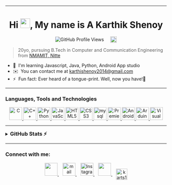 <!--
<img src="https://pbs.twimg.com/profile_banners/1754877359704903680/1707931492/1080x360" alt="A Karthik Shenoy | README Banner"></img>
-->
<hr>

<div align = "center">
  <h1>
    Hi <img src="https://user-images.githubusercontent.com/42378118/110234147-e3259600-7f4e-11eb-95be-0c4047144dea.gif" width="30">, My name is A Karthik Shenoy
  </h1>
</div>

<div style="display: flex; align-items: center; justify-content: center;">
    <img src="https://komarev.com/ghpvc/?username=karts13&color=00a19c" alt="GitHub Profile Views">
    <a href="https://drive.google.com/drive/folders/1e2nMzJ4vdJf-Cu_NL-r3cZZYhKJ4eGE9" target="_blank" style="margin-left: 10px;">
        <img alt="Resume" src="https://dabuttonfactory.com/button.png?t=Resume&f=Open+Sans-Bold&ts=28&tc=fff&hp=30&vp=10&c=9&bgt=unicolored&bgc=00a19c" height="20px" style="margin-left: 10px; font-size: 16px;">
    </a>
</div>

>20yo, pursuing B.Tech in Computer and Communication Engineering from [NMAMIT, Nitte](https://nmamit.nitte.edu.in/)

<!--* 🔭 I’m currently working on [Parkease](https://github.com/karts13/ParkEase)-->
* 🧠  I'm learning Javascript, Java, Python, Android App studio
* ✉️  You can contact me at [karthishenoy2014@gmail.com](mailto:karthishenoy2014@gmail.com )
* ⚡  Fun fact: Ever heard of a tongue-print. Well, now you have!🥰

<hr>

### Languages, Tools and Technologies

<p align="center">
  <a href="https://docs.microsoft.com/en-us/cpp/?view=msvc-170" target="_blank" rel="noreferrer">
    <img src="https://skillicons.dev/icons?i=c&theme=dark" height="40px" alt="C" />
  </a>
  <a href="https://docs.microsoft.com/en-us/cpp/?view=msvc-170" target="_blank" rel="noreferrer">
    <img src="https://skillicons.dev/icons?i=cpp&theme=dark" height="40px" alt="C++" />
  </a>
  <a href="https://www.python.org/" target="_blank" rel="noreferrer">
    <img src="https://skillicons.dev/icons?i=py&theme=dark" height="40px" alt="Python" />
  </a>
  <a href="https://developer.mozilla.org/en-US/docs/Web/JavaScript" target="_blank" rel="noreferrer">
    <img src="https://skillicons.dev/icons?i=js&theme=dark" height="40px" alt="JavaScript" />
  </a>
  <a href="https://developer.mozilla.org/en-US/docs/Glossary/HTML5" target="_blank" rel="noreferrer">
    <img src="https://skillicons.dev/icons?i=html&theme=dark" height="40px" alt="HTML5" />
  </a>
  <a href="https://www.w3.org/TR/CSS/#css" target="_blank" rel="noreferrer">
    <img src="https://skillicons.dev/icons?i=css&theme=dark" height="40px" alt="CSS3" />
  </a>
  <a href="https://www.mysql.com/" target="_blank" rel="noreferrer">
    <img src="https://skillicons.dev/icons?i=mysql&theme=dark" alt="mysql" height="40px"/>
  </a>
  <a href="https://www.adobe.com/uk/products/premiere.html" target="_blank" rel="noreferrer">
    <img src="https://skillicons.dev/icons?i=pr&theme=dark" height="40px" alt="Premiere Pro" />
  </a>
  <a href="https://developer.android.com/" target="_blank" rel="noreferrer">
    <img src="https://skillicons.dev/icons?i=androidstudio&theme=dark" height="40px" alt="Android Studio" />
  </a>
  <a href="https://www.arduino.cc/" target="_blank" rel="noreferrer">
    <img src="https://skillicons.dev/icons?i=arduino&theme=dark" height="40px" alt="Arduino" />
  </a>
  <a href="https://code.visualstudio.com/" target="_blank" rel="noreferrer">
    <img src="https://skillicons.dev/icons?i=vscode&theme=dark" height="40px" alt="Visual Studio" />
  </a>
</p>

<hr>

<details>
	
  <summary><h3 style="display:inline;">GitHub Stats ⚡</h3></summary>

  <table>
	  <tr>
		  <td colspan = "2">
        <a href="https://github.com/ryo-ma/github-profile-trophy">
          <img src="https://github-profile-trophy.vercel.app/?username=karts13" alt="karts13" />
        </a>
      </td>
	  </tr>
	  <tr>
		  <td>
        <a href="http://www.github.com/karts13">
          <img src="https://github-readme-stats.vercel.app/api?username=karts13&show_icons=true&hide=&count_private=true&title_color=0891b2&text_color=ffffff&icon_color=0891b2&bg_color=1c1917&hide_border=true&show_icons=true" alt="karts13's GitHub stats" />
        </a>
      </td>
		  <td>
        <a href="https://github.com/karts13" align="left">
          <img src="https://github-readme-stats.vercel.app/api/top-langs/?username=karts13&langs_count=10&title_color=0891b2&text_color=ffffff&icon_color=0891b2&bg_color=1c1917&hide_border=true&locale=en&custom_title=Top%20%Languages" alt="Top Languages" />
        </a>
      </td>
	  </tr>
	  <tr>
		  <td colspan = "25" >
        <a href="http://www.github.com/karts13">
          <img src="https://github-readme-streak-stats.herokuapp.com/?user=karts13&stroke=ffffff&background=1c1917&ring=0891b2&fire=0891b2&currStreakNum=ffffff&currStreakLabel=0891b2&sideNums=ffffff&sideLabels=ffffff&dates=ffffff&hide_border=true" />
        </a>
      </td>
	  </tr>
  </table>

</details>

<hr>

### Connect with me:

<p align="center">
  <a href="https://linkedin.com/in/a-karthik-shenoy" target="_blank">
    <img src="https://skillicons.dev/icons?i=linkedin&theme=dark" height="40px"/>
  </a>&nbsp;&nbsp;
  <a href="mailto:karthishenoy2014@gmail.com" target="_blank">
    <img src="https://skillicons.dev/icons?i=gmail&theme=dark" height="40px" alt="mail"/>
  </a>&nbsp;&nbsp;  
  <a href="https://instagram.com/karts.exe" target="_blank">
    <img src="https://skillicons.dev/icons?i=instagram&theme=dark" height="40px" alt="Instagram"/>
  </a>&nbsp;&nbsp;
  <a href="https://twitter.com/karts13_" target="_blank">
    <img src="https://skillicons.dev/icons?i=twitter&theme=dark" height="40px"/>
  </a>&nbsp;&nbsp;
  <a href="https://www.hackerrank.com/karts13" target="blank">
    <img align="center" src="https://raw.githubusercontent.com/rahuldkjain/github-profile-readme-generator/master/src/images/icons/Social/hackerrank.svg" alt="karts13" height="35px" />
  </a>
  <!--<a href="https://www.leetcode.com/karts13" target="blank">
    <img align="center" src="https://raw.githubusercontent.com/rahuldkjain/github-profile-readme-generator/master/src/images/icons/Social/leet-code.svg" alt="karts13" height="40px" />
  </a>-->
</p>
